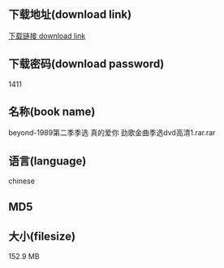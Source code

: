 ## 下载地址(download link)
[下载链接 download link](https://voluble-croquembouche-d321dc.netlify.app/?s=beyond-1989%E7%AC%AC%E4%BA%8C%E5%AD%A3%E5%AD%A3%E9%80%89+%E7%9C%9F%E7%9A%84%E7%88%B1%E4%BD%A0+%E5%8A%B2%E6%AD%8C%E9%87%91%E6%9B%B2%E5%AD%A3%E9%80%89dvd%E9%AB%98%E6%B8%851.rar)

## 下载密码(download password)
1411

## 名称(book name)
beyond-1989第二季季选 真的爱你 劲歌金曲季选dvd高清1.rar.rar

## 语言(language)
chinese

## MD5


## 大小(filesize)
152.9 MB

